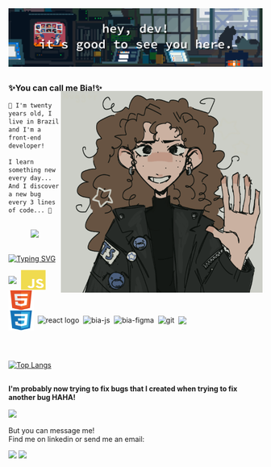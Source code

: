 <div align="center">
  <img src="bannerGit.png">
</div>

<!--## ✨ Hey, Dev! It’s good to see you here. ✨-->
##

### ✨You can call me Bia!✨

<img align="right" width="400px" style="margin-top:-20px" src="avatar 1.png">

<div>
    
    📌 I'm twenty years old, I live in Brazil 
    and I'm a front-end developer!

    I learn something new every day... 
    And I discover a new bug every 3 lines of code... 🤭
</div>
<br>
<div align="center">
  <img src="https://media3.giphy.com/media/v1.Y2lkPTc5MGI3NjExZmZreHJsZzQ0c21zNW8yNHZ3YXA0ZTc2bjk4eGU5Z3N3Ymx1bnI1bCZlcD12MV9pbnRlcm5hbF9naWZfYnlfaWQmY3Q9Zw/scZPhLqaVOM1qG4lT9/giphy.gif">
</div>

##

<!--<p><img align="right" width="400px" height="120px" src="https://github-readme-stats.vercel.app/api/top-langs?username=biatrivillin&show_icons=true&locale=en&layout=compact" alt="biatrivillin" /></p>-->

[![Typing SVG](https://readme-typing-svg.herokuapp.com?font=Fira+Code&weight=600&duration=3000&pause=1000&color=6B88AC&vCenter=true&random=false&width=250&height=30&lines=+TECHNOLOGIES)](https://git.io/typing-svg)
<div style="display: inline_block">
  <img align="center" src="https://www.vectorlogo.zone/logos/typescriptlang/typescriptlang-icon.svg" height="40"/>
  <img>
  <img align="center" alt="bia-js" height="40" width="50" src="https://raw.githubusercontent.com/devicons/devicon/master/icons/javascript/javascript-plain.svg">
  <img>
  <img align="center" alt="bia-HTML" height="40" width="50" src="https://raw.githubusercontent.com/devicons/devicon/master/icons/html5/html5-original.svg">
  <img>
  <img align="center" alt="bia-CSS" height="40" width="50" src="https://raw.githubusercontent.com/devicons/devicon/master/icons/css3/css3-original.svg">
  <img>
  <img align="center" src="https://cdn.jsdelivr.net/gh/devicons/devicon/icons/react/react-original.svg" height="40" alt="react logo" />
  <img>
  <img align="center" alt="bia-js" height="40" width="50" src="https://www.vectorlogo.zone/logos/tailwindcss/tailwindcss-icon.svg">
  <img>
  <img align="center" width="40" height="40" src="https://www.vectorlogo.zone/logos/figma/figma-icon.svg" alt="bia-figma"/>
  <img>
  <img align="center" width="40" height="40" src="https://www.vectorlogo.zone/logos/git-scm/git-scm-icon.svg" alt="git"/>
  <img>
  <img align="center" src="https://www.vectorlogo.zone/logos/sass-lang/sass-lang-icon.svg" height="50"/>
</div>

##
<br>

[![Top Langs](https://github-readme-stats.vercel.app/api/top-langs/?username=biaTrivillin&layout=donut&theme=dracula)](https://github.com/anuraghazra/github-readme-stats)

##

<!-- ### I’m working on a 20 days intensive focused on JavaScript and React! 

<img src="http://i.countdownmail.com/2zu2sl.gif" border="0" width="350px" alt="countdownmail.com"/>

## -->

#### I'm probably now trying to fix bugs that I created when trying to fix another bug HAHA!

<div>
  <img src="https://media4.giphy.com/media/PnpkimJ5mrZRe/giphy.gif?cid=ecf05e473tk1afq6a8ybnl2t9wer0td6k6r49onx7b8n1bep&ep=v1_gifs_related&rid=giphy.gif&ct=g" width="300px" style="margin-top:-10px">
</div>

But you can message me!<br> 
Find me on linkedin or send me an email:<br>
  
<div> 
  <a href="mailto:biatrivillin.code@gamil.com"><img src="https://img.shields.io/badge/-Gmail-%23333?style=for-the-badge&logo=gmail&logoColor=white" target="_blank"></a>
  <a href="https://www.linkedin.com/in/beatriz-trivillin/" target="_blank"><img src="https://img.shields.io/badge/-LinkedIn-%230077B5?style=for-the-badge&logo=linkedin&logoColor=white" target="_blank"></a> 
</div>
<br>

<!--![Snake animation](https://github.com/biaTrivillin/biaTrivillin/blob/output/github-contribution-grid-snake.svg) -->








